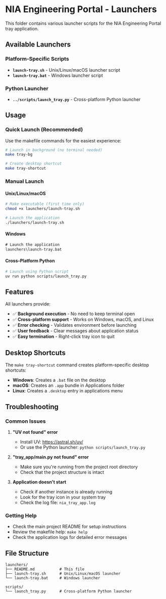 # NIA Engineering Portal - Launchers

This folder contains various launcher scripts for the NIA Engineering Portal tray application.

## Available Launchers

### Platform-Specific Scripts

- **`launch-tray.sh`** - Unix/Linux/macOS launcher script
- **`launch-tray.bat`** - Windows launcher script

### Python Launcher

- **`../scripts/launch_tray.py`** - Cross-platform Python launcher

## Usage

### Quick Launch (Recommended)

Use the makefile commands for the easiest experience:

```bash
# Launch in background (no terminal needed)
make tray-bg

# Create desktop shortcut
make tray-shortcut
```

### Manual Launch

#### Unix/Linux/macOS

```bash
# Make executable (first time only)
chmod +x launchers/launch-tray.sh

# Launch the application
./launchers/launch-tray.sh
```

#### Windows

```cmd
# Launch the application
launchers\launch-tray.bat
```

#### Cross-Platform Python

```bash
# Launch using Python script
uv run python scripts/launch_tray.py
```

## Features

All launchers provide:

- ✅ **Background execution** - No need to keep terminal open
- ✅ **Cross-platform support** - Works on Windows, macOS, and Linux
- ✅ **Error checking** - Validates environment before launching
- ✅ **User feedback** - Clear messages about application status
- ✅ **Easy termination** - Right-click tray icon to quit

## Desktop Shortcuts

The `make tray-shortcut` command creates platform-specific desktop shortcuts:

- **Windows**: Creates a `.bat` file on the desktop
- **macOS**: Creates an `.app` bundle in Applications folder
- **Linux**: Creates a `.desktop` entry in applications menu

## Troubleshooting

### Common Issues

1. **"UV not found" error**

   - Install UV: https://astral.sh/uv/
   - Or use the Python launcher: `python scripts/launch_tray.py`

2. **"tray_app/main.py not found" error**

   - Make sure you're running from the project root directory
   - Check that the project structure is intact

3. **Application doesn't start**
   - Check if another instance is already running
   - Look for the tray icon in your system tray
   - Check the log file: `nia_tray_app.log`

### Getting Help

- Check the main project README for setup instructions
- Review the makefile help: `make help`
- Check the application logs for detailed error messages

## File Structure

```
launchers/
├── README.md           # This file
├── launch-tray.sh      # Unix/Linux/macOS launcher
└── launch-tray.bat     # Windows launcher

scripts/
└── launch_tray.py      # Cross-platform Python launcher
```
